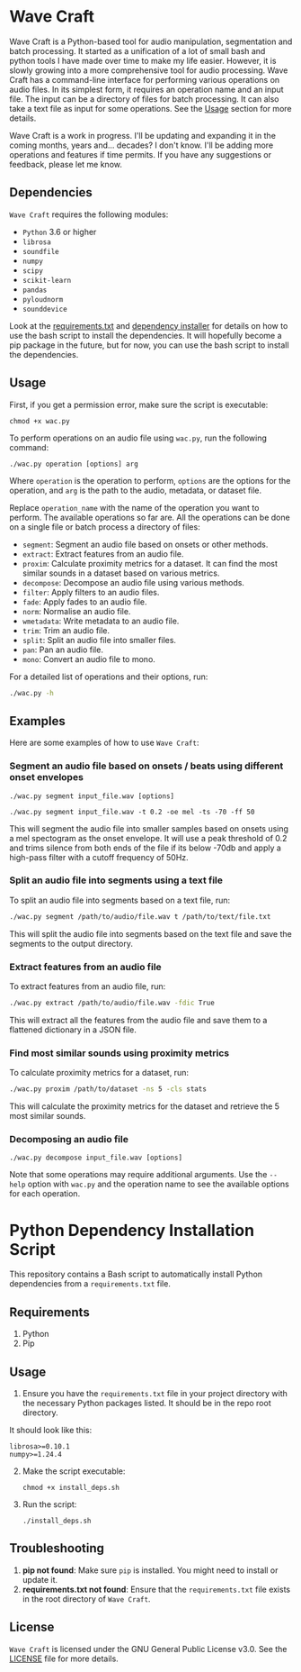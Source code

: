 # Wave Craft

Wave Craft is a Python-based tool for audio manipulation, segmentation and batch processing. It started as a unification of a lot of small bash and python tools I have made over time to make my life easier. However, it is slowly growing into a more comprehensive tool for audio processing. Wave Craft has a command-line interface for performing various operations on audio files. In its simplest form, it requires an operation name and an input file. The input can be a directory of files for batch processing. It can also take a text file as input for some operations. See the [Usage](#usage) section for more details.

Wave Craft is a work in progress. I'll be updating and expanding it in the coming months, years and... decades? I don't know. I'll be adding more operations and features if time permits. If you have any suggestions or feedback, please let me know.



## Dependencies

`Wave Craft` requires the following modules:

- `Python` 3.6 or higher
- `librosa`
- `soundfile`
- `numpy`
- `scipy`
- `scikit-learn`
- `pandas`
- `pyloudnorm`
- `sounddevice`

Look at the [requirements.txt](requirements.txt) and [dependency installer](#python-dependency-installation-script) for details on how to use the bash script to install the dependencies. It will hopefully become a pip package in the future, but for now, you can use the bash script to install the dependencies.

## Usage

First, if you get a permission error, make sure the script is executable:

```shell
chmod +x wac.py
```

To perform operations on an audio file using `wac.py`, run the following command:

```shell
./wac.py operation [options] arg
```

Where `operation` is the operation to perform, `options` are the options for the operation, and `arg` is the path to the audio, metadata, or dataset file. 

Replace `operation_name` with the name of the operation you want to perform. The available operations so far are. All the operations can be done on a single file or batch process a directory of files:

- `segment`: Segment an audio file based on onsets or other methods.
- `extract`: Extract features from an audio file.
- `proxim`: Calculate proximity metrics for a dataset. It can find the most similar sounds in a dataset based on various metrics.
- `decompose`: Decompose an audio file using various methods.
- `filter`: Apply filters to an audio files.
- `fade`: Apply fades to an audio file.
- `norm`: Normalise an audio file.
- `wmetadata`: Write metadata to an audio file.
- `trim`: Trim an audio file.
- `split`: Split an audio file into smaller files.
- `pan`: Pan an audio file.
- `mono`: Convert an audio file to mono.


For a detailed list of operations and their options, run:

```sh
./wac.py -h
```

## Examples

Here are some examples of how to use `Wave Craft`:

### Segment an audio file based on onsets / beats using different onset envelopes

```shell
./wac.py segment input_file.wav [options]
```
```shell
./wac.py segment input_file.wav -t 0.2 -oe mel -ts -70 -ff 50
```

This will segment the audio file into smaller samples based on onsets using a mel spectogram as the onset envelope. It will use a peak threshold of 0.2 and trims silence from both ends of the file if its below -70db and apply a high-pass filter with a cutoff frequency of 50Hz.

### Split an audio file into segments using a text file

To split an audio file into segments based on a text file, run:

```sh
./wac.py segment /path/to/audio/file.wav t /path/to/text/file.txt
```

This will split the audio file into segments based on the text file and save the segments to the output directory.

### Extract features from an audio file

To extract features from an audio file, run:

```sh
./wac.py extract /path/to/audio/file.wav -fdic True
```

This will extract all the features from the audio file and save them to a flattened dictionary in a JSON file.

### Find most similar sounds using proximity metrics

To calculate proximity metrics for a dataset, run:

```sh
./wac.py proxim /path/to/dataset -ns 5 -cls stats
```

This will calculate the proximity metrics for the dataset and retrieve the 5 most similar sounds.


### Decomposing an audio file

```shell
./wac.py decompose input_file.wav [options]
```


Note that some operations may require additional arguments. Use the `--help` option with `wac.py` and the operation name to see the available options for each operation.

# Python Dependency Installation Script

This repository contains a Bash script to automatically install Python dependencies from a `requirements.txt` file.

## Requirements

1. Python
2. Pip

## Usage

1. Ensure you have the `requirements.txt` file in your project directory with the necessary Python packages listed. It should be in the repo root directory.

It should look like this:

```
librosa>=0.10.1
numpy>=1.24.4
```

2. Make the script executable:
    ```shell
    chmod +x install_deps.sh
    ```
4. Run the script:
    ```shell
    ./install_deps.sh
    ```

## Troubleshooting

1. **pip not found**: Make sure `pip` is installed. You might need to install or update it.
2. **requirements.txt not found**: Ensure that the `requirements.txt` file exists in the root directory of `Wave Craft`.


## License

`Wave Craft` is licensed under the GNU General Public License v3.0. See the [LICENSE](LICENSE) file for more details.